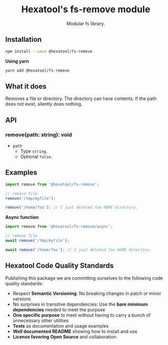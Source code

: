 <h1 align="center">
  Hexatool's fs-remove module 
</h1>

<p align="center">
  Modular fs library.
</p>

## Installation

```bash
npm install --save @hexatool/fs-remove
```

**Using yarn**

```bash
yarn add @hexatool/fs-remove
```

## What it does
Removes a file or directory. The directory can have contents. If the path does not exist, silently does nothing.

## API

### remove(path: string): void

- `path`
   - Type `string`.
   - Optional `false`.

## Examples

```typescript
import remove from '@hexatool/fs-remove';

// remove file
remove('/tmp/myfile');

remove('/home/foo'); // I just deleted foo HOME directory.
```

**Async function**

```typescript
import remove from '@hexatool/fs-remove/async';

// remove file
await remove('/tmp/myfile');

await remove('/home/foo'); // I just deleted foo HOME directory.
```

## Hexatool Code Quality Standards

Publishing this package we are committing ourselves to the following code quality standards:

- Respect **Semantic Versioning**: No breaking changes in patch or minor versions
- No surprises in transitive dependencies: Use the **bare minimum dependencies** needed to meet the purpose
- **One specific purpose** to meet without having to carry a bunch of unnecessary other utilities
- **Tests** as documentation and usage examples
- **Well documented README** showing how to install and use
- **License favoring Open Source** and collaboration
